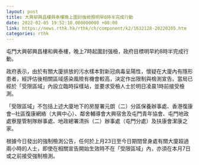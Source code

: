 ```yaml
---
layout: post
title: 大興邨興昌樓興泰樓晚上圍封強檢預明早8時半完成行動
date: 2022-02-05 19:52:10.000000000 +08:00
link: https://news.rthk.hk/rthk/ch/component/k2/1632128-20220205.htm
categories: rthk
---
```


屯門大興邨興昌樓和興泰樓，晚上7時起圍封强檢，政府目標明早約8時半完成行動。

政府表示，由於有關大廈排放的污水樣本對新冠病毒呈陽性，懷疑在大廈內有隱形患者，經評估後相關區域感染風險有機會較高，決定作出限制與檢測宣告。當局已經於「受限區域」內設立臨時採樣站，並要求受檢人士於明日凌晨1時前接受檢測。

「受限區域」不包括上述大廈地下的房屋署元朗（二）分區保養辦事處、香港復康會─社區復康網絡（大興中心）、鄰舍輔導會大興宿舍及屯門青年協會、屯門地政處寮屋管制隊辦事處、地政總署清拆（二）辦事處（屯門分處）及扶康會潔康之家。

根據今日發出的強制檢測公告，任何於上月23日至今日期間曾身處有關大廈超過兩小時的人士，即使在相關宣告開始生效時不在「受限區域」內，亦須在本月7日或之前接受強制檢測。
